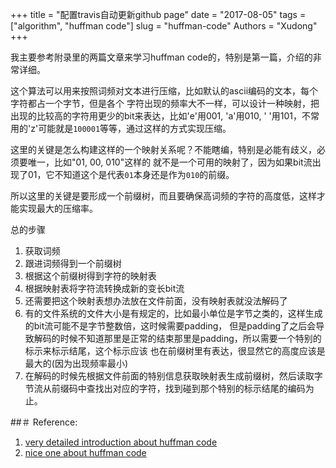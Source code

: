 +++
title = "配置travis自动更新github page"
date = "2017-08-05"
tags = ["algorithm", "huffman code"]
slug = "huffman-code"
Authors = "Xudong"
+++

我主要参考附录里的两篇文章来学习huffman code的，特别是第一篇，介绍的非常详细。

这个算法可以用来按照词频对文本进行压缩，比如默认的ascii编码的文本，每个字符都占一个字节，但是各个
字符出现的频率大不一样，可以设计一种映射，把出现的比较高的字符用更少的bit来表达，比如'e'用001, 'a'用010,
' '用101，不常用的'z'可能就是`100001`等等，通过这样的方式实现压缩。

这里的关键是怎么构建这样的一个映射关系呢？不能瞎编，特别是必能有歧义，必须要唯一，比如"01, 00, 010"这样的
就不是一个可用的映射了，因为如果bit流出现了01，它不知道这个是代表`01`本身还是作为`010`的前缀。

所以这里的关键是要形成一个前缀树，而且要确保高词频的字符的高度低，这样才能实现最大的压缩率。

<!--more-->

总的步骤

1. 获取词频
2. 跟进词频得到一个前缀树
3. 根据这个前缀树得到字符的映射表
4. 根据映射表将字符流转换成新的变长bit流
5. 还需要把这个映射表想办法放在文件前面，没有映射表就没法解码了
6. 有的文件系统的文件大小是有规定的，比如最小单位是字节之类的，这样生成的bit流可能不是字节整数倍，这时候需要padding，
但是padding了之后会导致解码的时候不知道那里是正常的结束那里是padding，所以需要一个特别的标示来标示结尾，这个标示应该
也在前缀树里有表达，很显然它的高度应该是最大的(因为出现频率最小)
7. 在解码的时候先根据文件前面的特别信息获取映射表生成前缀树，然后读取字节流从前缀码中查找出对应的字符，找到碰到那个特别的标示结尾的编码为止。


##＃ Reference:

1. [very detailed introduction about huffman code](https://www.cs.duke.edu/csed/poop/huff/info/)
2. [nice one about huffman code](http://www.geeksforgeeks.org/greedy-algorithms-set-3-huffman-coding/)
